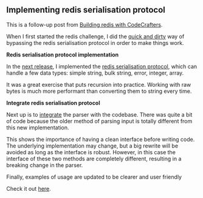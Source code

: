 ## Implementing redis serialisation protocol

This is a follow-up post from [Building redis with CodeCrafters](https://www.yaphc.com/building-redis-with-codecrafters-challenge).

When I first started the redis challenge, I did the [quick and dirty](https://github.com/hanchiang/codecrafters-redis-rust/blob/0.0.1/src/request_response/client_input.rs) way of bypassing the redis serialisation protocol in order to make things work.

**Redis serialisation protocol implementation**

In the [next release](https://github.com/hanchiang/codecrafters-redis-rust/releases/tag/0.2.0), I implemented the [redis serialisation protocol](https://redis.io/docs/reference/protocol-spec/), which can handle a few data types: simple string, bulk string, error, integer, array.

It was a great exercise that puts recursion into practice. Working with raw bytes is much more performant than converting them to string every time.

**Integrate redis serialisation protocol**

Next up is to [integrate](https://github.com/hanchiang/codecrafters-redis-rust/releases/tag/0.3.0) the parser with the codebase. There was quite a bit of code because the older method of parsing input is totally different from this new implementation.

This shows the importance of having a clean interface before writing code. The underlying implementation may change, but a big rewrite will be avoided as long as the interface is robust. However, in this case the interface of these two methods are completely different, resulting in a breaking change in the parser.

Finally, examples of usage are updated to be clearer and user friendly

Check it out [here](https://github.com/hanchiang/codecrafters-redis-rust).